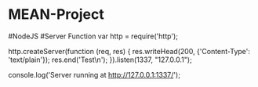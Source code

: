 # MEAN-Project
#NodeJS
#Server Function
var http = require('http');

http.createServer(function (req, res) {
  res.writeHead(200, {'Content-Type': 'text/plain'});
  res.end('Test\n');
}).listen(1337, "127.0.0.1");

console.log('Server running at http://127.0.0.1:1337/');

